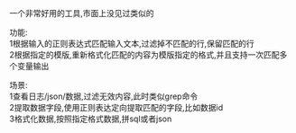 
一个非常好用的工具,市面上没见过类似的  
  
功能:  
1根据输入的正则表达式匹配输入文本,过滤掉不匹配的行,保留匹配的行  
2根据指定的模版,重新格式化匹配的内容为模版指定的格式,并且支持一次匹配多个变量输出  
  
场景:  
1查看日志/json/数据,过滤无效内容,此时类似grep命令  
2提取数据字段,使用正则表达定向提取匹配的字段,比如数据id  
3格式化数据,按照指定格式数据,拼sql或者json  









